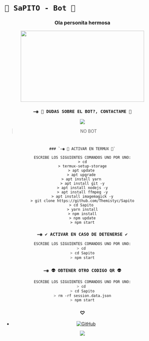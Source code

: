 # `💫 SaPITO - Bot 💫`

<div align="center"><h3> Ola personita hermosa </h3>

<P align="center">
<img src="https://acegif.com/wp-content/gif/outerspace-51.gif" width="400" height="230"/>
</p>

### `—◉ 👑 DUDAS SOBRE EL BOT?, CONTACTAME 👑`
<a href="http://wa.me/595983186566" target="blank"><img src="https://img.shields.io/badge/Sapito UwU-25D366?style=for-the-badge&logo=whatsapp&logoColor=white" /></a>
> NO BOT


```


### `—◉ 👾 ACTIVAR EN TERMUX 👾`

ESCRIBE LOS SIGUIENTES COMANDOS UNO POR UNO:
> cd
> termux-setup-storage
> apt update 
> apt upgrade 
> apt install yarn 
> apt install git -y
> apt install nodejs -y
> apt install ffmpeg -y
> apt install imagemagick -y
> git clone https://github.com/Themistyc/Sapito
> cd Sapito 
> yarn install
> npm install
> npm update
> npm start
```

### `—◉ ✔️ ACTIVAR EN CASO DE DETENERSE ✔️`
```bash
ESCRIBE LOS SIGUIENTES COMANDOS UNO POR UNO:
> cd 
> cd Sapito
> npm start
```

### `—◉ 👽 OBTENER OTRO CODIGO QR 👽`
```bash
ESCRIBE LOS SIGUIENTES COMANDOS UNO POR UNO:
> cd 
> cd Sapito
> rm -rf session.data.json
> npm start
```
<div align="center"><h3> ♡</h3>


* <a href="https:https://github.com/Themistyc/Sapito"><img alt="GitHub" src="https://img.shields.io/badge/Sapito bot%20-%23121011.svg?&style=for-the-badge&logo=github&logoColor=white">
</p>



<img src="https://github.com/NeKosmic/NK-BOT/blob/main/culebrita.svg" />
</div>

